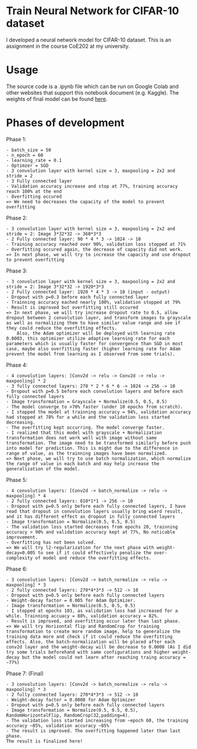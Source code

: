 # Train Neural Network for CIFAR-10 dataset
I developed a neural network model for CIFAR-10 dataset. This is an assignment in the course CoE202 at my university.

# Usage
The source code is a .ipynb file which can be run on Google Colab and other websites that support this notebook document (e.g. Kaggle).
The weights of final model can be found [here](https://drive.google.com/file/d/1iXHMOqtOQWoHsn4XZUpo5coiPxRmXJl1/view?usp=sharing).

# Phases of development

Phase 1:

    - batch_size = 50
    - n_epoch = 60
    - learning_rate = 0.1
    - Optimzer = SGD
    - 3 convolution layer with kernel size = 3, maxpooling = 2x2 and stride = 2
    - 3 Fully connected layer
    - Validation accuracy increase and stop at 77%, training accuracy reach 100% at the end
    - Overfitting occured
    => We need to decreases the capacity of the model to prevent overfitting
    
Phase 2: 

    - 3 convolution layer with kernel size = 3, maxpooling = 2x2 and stride = 2: Image 3*32*32 -> 360*3*3
    - 2 Fully connected layer: 90 * 4 * 3 -> 1024 -> 10
    - Training accuracy reached over 90%, validation loss stopped at 71%
    - Overfitting occured again, the decrease of capacity did not work.
    => In next phase, we will try to increase the capacity and use dropout to prevent overfitting
    
Phase 3: 

    - 3 convolution layer with kernel size = 3, maxpooling = 2x2 and stride = 2: Image 3*32*32 -> 1920*3*3
    - 2 Fully connected layer: 1920 * 4 * 3 -> 10 (input - output)
    - Dropout with p=0.3 before each fully connected layer
    - Trainning accuracy eached nearly 100%, validation stopped at 79%
    - Result is improved but overfitting still occured 
    => In next phase, we will try increase dropout rate to 0.5, allow dropout between 2 convolution layer, and transform images to grayscale as well as normalizing them to have similar value range and see if they could reduce the overfitting effects.
        Also, the Adam optimizer will be deployed with learning rate 0.0003, this optimizer utilize adaptive learning rate for each parameters which is usually faster for convergence than SGD in most case, maybe also overfitting faster (higher learning rate for Adam prevent the model from learning as I observed from some trials).

Phase 4: 

    - 4 convolution layers: [Conv2d -> relu -> Conv2d -> relu -> maxpooling] * 2 
    - 3 fully connected layers: 270 * 2 * 6 * 6 -> 1024 -> 256 -> 10
    - Dropout with p=0.5 before each convolution layers and before each fully connected layers
    - Image transformation = Grayscale + Normalize(0.5, 0.5, 0.5)
    - The model converge to >70% faster (under 10 epochs from scratch).
    - I stopped the model at trainning accuracy = 94%, validation accuracy had stopped at 78% for a while and the validation loss started decreasing.
    - The overfitting kept occurring. The model converge faster.
    - I realized that this model with grayscale + Normalization transformation does not work well with image without same transformation. The image need to be transformed similarly before push into model for prediction. This is might due to the difference in range of value, as the trainning images have been normalized.
    => Next phase, we will try to use batch normalization, which normalize the range of value in each batch and may help increase the generalization of the model.
    
Phase 5: 

    - 4 convolution layers: [Conv2d -> batch_normalize -> relu -> maxpooling] * 4
    - 2 fully connected layers: 810*1*1 -> 256 -> 10
    - Dropout with p=0.5 only before each fully connected layers, I have read that dropout in convolution layers usually bring wierd result, and it has different effect as dropout in fully connected layers
    - Image transformation = Normalize(0.5, 0.5, 0.5)
    - The validation loss started decreases from epochs 20, trainning accuracy > 90% and validation accuracy kept at 77%, No noticable improvement.
    - Overfitting has not been solved.
    => We will try l2-regularization for the next phase with weight-decay=0.005 to see if it could effectively penalize the over-complexity of model and reduce the overfitting effects.

Phase 6: 

    - 3 convolution layers: [Conv2d -> batch_normalize -> relu -> maxpooling] * 3
    - 2 fully connected layers: 270*4*3*3 -> 512 -> 10
    - Dropout with p=0.5 only before each fully connected layers
    - Weight-decay factor = 0.005 for Adam Optimizer.
    - Image transformation = Normalize(0.5, 0.5, 0.5)
    - I stopped at epochs 103, as validation loss had increased for a while. Trainning accuacy = 88%, validation accuracy = 82%. 
    - Result is improved, and overfitting occur later than last phase.
    => We will try Horizontal flip and RandomCrop for training transformation to create more random image, help to generalize the training data more and check if it could reduce the overfitting effects. Also, the batch-normalization will be placed after each conv2d layer and the weight-decay will be decrease to 0.0008 (As I did try some trials beforehand with same configurations and higher weight-decay but the model could not learn after reaching traing accuracy = ~77%)

Phase 7: (Final)

    - 3 convolution layers: [Conv2d -> batch_normalize -> relu -> maxpooling] * 3
    - 2 fully connected layers: 270*4*3*3 -> 512 -> 10
    - Weight-decay factor = 0.0008 for Adam Optimizer
    - Dropout with p=0.5 only before each fully connected layers
    - Image transformation = Normalize(0.5, 0.5, 0.5), RandomHorizontalFlip, RandomCrop(32,padding=4).
    - The validation loss started increasing from ~epoch 60, the training accuracy ~85%, validation accuracy ~85%
    - The result is improved. The overfitting happened later than last phase.
    The result is finalized here!
